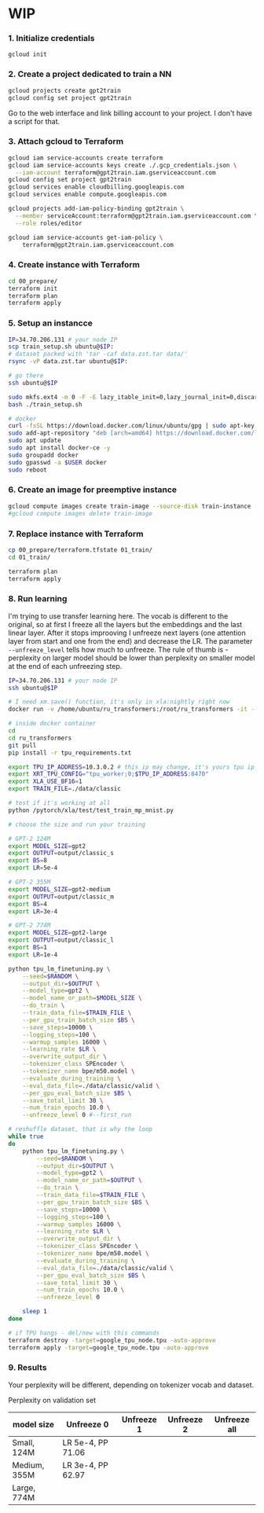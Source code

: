 # WIP
### 1. Initialize credentials
```gcloud init```
### 2. Create a project dedicated to train a NN
```bash
gcloud projects create gpt2train
gcloud config set project gpt2train
```

Go to the web interface and link billing account to your project. I don't have a script for that.

### 3. Attach gcloud to Terraform
```bash
gcloud iam service-accounts create terraform
gcloud iam service-accounts keys create ./.gcp_credentials.json \
  --iam-account terraform@gpt2train.iam.gserviceaccount.com
gcloud config set project gpt2train
gcloud services enable cloudbilling.googleapis.com
gcloud services enable compute.googleapis.com

gcloud projects add-iam-policy-binding gpt2train \
  --member serviceAccount:terraform@gpt2train.iam.gserviceaccount.com \
  --role roles/editor

gcloud iam service-accounts get-iam-policy \
    terraform@gpt2train.iam.gserviceaccount.com

```
### 4. Create instance with Terraform

```bash
cd 00_prepare/
terraform init
terraform plan
terraform apply
```

### 5. Setup an instancce

```bash
IP=34.70.206.131 # your node IP
scp train_setup.sh ubuntu@$IP:
# dataset packed with 'tar -caf data.zst.tar data/'
rsync -vP data.zst.tar ubuntu@$IP:  

# go there 
ssh ubuntu@$IP 

sudo mkfs.ext4 -m 0 -F -E lazy_itable_init=0,lazy_journal_init=0,discard /dev/sdb
bash ./train_setup.sh

# docker
curl -fsSL https://download.docker.com/linux/ubuntu/gpg | sudo apt-key add -
sudo add-apt-repository "deb [arch=amd64] https://download.docker.com/linux/ubuntu bionic stable"
sudo apt update
sudo apt install docker-ce -y
sudo groupadd docker
sudo gpasswd -a $USER docker
sudo reboot

```

### 6. Create an image for preemptive instance

```bash
gcloud compute images create train-image --source-disk train-instance --source-disk-zone us-central1-b --force
#gcloud compute images delete train-image 
```

### 7. Replace instance with Terraform

```bash
cp 00_prepare/terraform.tfstate 01_train/
cd 01_train/

terraform plan
terraform apply
```

### 8. Run learning

I'm trying to use transfer learning here. The vocab is different to the original, so at first I freeze all the layers but the embeddings and the last linear layer. After it stops improoving I unfreeze next layers (one attention layer from start and one from the end) and decrease the LR. The parameter `--unfreeze_level` tells how much to unfreeze. The rule of thumb is - perplexity on larger model should be lower than perplexity on smaller model at the end of each unfreezing step. 

```bash
IP=34.70.206.131 # your node IP
ssh ubuntu@$IP 

# I need xm.save() function, it's only in xla:nightly right now
docker run -v /home/ubuntu/ru_transformers:/root/ru_transformers -it --shm-size 60G gcr.io/tpu-pytorch/xla:nightly

# inside docker container
cd
cd ru_transformers
git pull 
pip install -r tpu_requirements.txt

export TPU_IP_ADDRESS=10.3.0.2 # this ip may change, it's yours tpu ip
export XRT_TPU_CONFIG="tpu_worker;0;$TPU_IP_ADDRESS:8470"
export XLA_USE_BF16=1 
export TRAIN_FILE=./data/classic

# test if it's working at all
python /pytorch/xla/test/test_train_mp_mnist.py

# choose the size and run your training

# GPT-2 124M
export MODEL_SIZE=gpt2
export OUTPUT=output/classic_s
export BS=8
export LR=5e-4

# GPT-2 355M
export MODEL_SIZE=gpt2-medium
export OUTPUT=output/classic_m
export BS=4
export LR=3e-4

# GPT-2 774M
export MODEL_SIZE=gpt2-large
export OUTPUT=output/classic_l
export BS=1
export LR=1e-4

python tpu_lm_finetuning.py \
    --seed=$RANDOM \
    --output_dir=$OUTPUT \
    --model_type=gpt2 \
    --model_name_or_path=$MODEL_SIZE \
    --do_train \
    --train_data_file=$TRAIN_FILE \
    --per_gpu_train_batch_size $BS \
    --save_steps=10000 \
    --logging_steps=100 \
    --warmup_samples 16000 \
    --learning_rate $LR \
    --overwrite_output_dir \
    --tokenizer_class SPEncoder \
    --tokenizer_name bpe/m50.model \
    --evaluate_during_training \
    --eval_data_file=./data/classic/valid \
    --per_gpu_eval_batch_size $BS \
    --save_total_limit 30 \
    --num_train_epochs 10.0 \
    --unfreeze_level 0 #--first_run 

# reshuffle dataset, that is why the loop
while true
do
    python tpu_lm_finetuning.py \
        --seed=$RANDOM \
        --output_dir=$OUTPUT \
        --model_type=gpt2 \
        --model_name_or_path=$OUTPUT \
        --do_train \
        --train_data_file=$TRAIN_FILE \
        --per_gpu_train_batch_size $BS \
        --save_steps=10000 \
        --logging_steps=100 \
        --warmup_samples 16000 \
        --learning_rate $LR \
        --overwrite_output_dir \
        --tokenizer_class SPEncoder \
        --tokenizer_name bpe/m50.model \
        --evaluate_during_training \
        --eval_data_file=./data/classic/valid \
        --per_gpu_eval_batch_size $BS \
        --save_total_limit 30 \
        --num_train_epochs 10.0 \
        --unfreeze_level 0 

    sleep 1
done

# if TPU hangs - del/new with this commands
terraform destroy -target=google_tpu_node.tpu -auto-approve
terraform apply -target=google_tpu_node.tpu -auto-approve


```

### 9. Results

Your perplexity will be different, depending on tokenizer vocab and dataset.

Perplexity on validation set

model size                            | Unfreeze 0  | Unfreeze 1 | Unfreeze 2 | Unfreeze all |
---                                   | -- | ---                          | --- | --- |
Small, 124M                           | LR 5e-4, PP 71.06   |                           | 
Medium, 355M                          | LR 3e-4, PP 62.97 |                           | 
Large, 774M                           |  |                           | 


